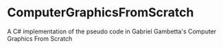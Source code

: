 # ComputerGraphicsFromScratch
A C# implementation of the pseudo code in Gabriel Gambetta's Computer Graphics From Scratch
